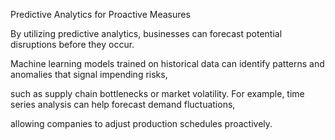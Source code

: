 Predictive Analytics for Proactive Measures

By utilizing predictive analytics, businesses can forecast potential disruptions before they occur. 

Machine learning models trained on historical data can identify patterns and anomalies that signal impending risks, 

such as supply chain bottlenecks or market volatility. For example, time series analysis can help forecast demand fluctuations, 

allowing companies to adjust production schedules proactively.
